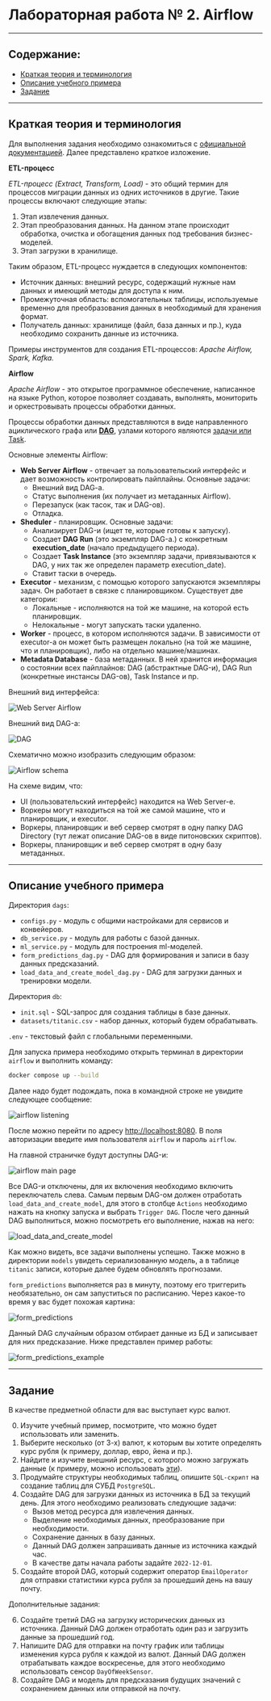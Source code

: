 # Лабораторная работа № 2. Airflow

---

## Содержание:

* [Краткая теория и терминология](#краткая-теория-и-терминология)
* [Описание учебного примера](#описание-учебного-примера)
* [Задание](#задание)

---

## Краткая теория и терминология

Для выполнения задания необходимо ознакомиться
с [официальной документацией](https://airflow.apache.org/docs/apache-airflow/stable/).
Далее представлено краткое изложение.

__ETL-процесс__

*ETL-процесс (Extract, Transform, Load)* - это общий термин для процессов миграции данных из одних источников в другие.
Такие процессы включают следующие этапы:

1. Этап извлечения данных.
2. Этап преобразования данных. На данном этапе происходит обработка, очистка и обогащения данных под требования
   бизнес-моделей.
3. Этап загрузки в хранилище.

Таким образом, ETL-процесс нуждается в следующих компонентов:

* Источник данных: внешний ресурс, содержащий нужные нам данных и имеющий методы для доступа к ним.
* Промежуточная область: вспомогательных таблицы, используемые временно для преобразования данных в необходимый для
  хранения формат.
* Получатель данных: хранилище (файл, база данных и пр.), куда необходимо сохранить данные из источника.

Примеры инструментов для создания ETL-процессов: *Apache Airflow, Spark, Kafka.*

__Airflow__

*Apache Airflow* - это открытое программное обеспечение, написанное на языке Python, которое позволяет создавать,
выполнять, мониторить и оркестровывать процессы обработки данных.

Процессы обработки данных представляются в виде направленного ациклического графа или
[__DAG__](https://airflow.apache.org/docs/apache-airflow/stable/core-concepts/dags.html), узлами которого
являются [задачи или Task](https://airflow.apache.org/docs/apache-airflow/stable/core-concepts/tasks.html#tasks).

Основные элементы Airflow:

* __Web Server Airflow__ - отвечает за пользовательский интерфейс и дает возможность
  контролировать пайплайны. Основные задачи:
    * Внешний вид DAG-a.
    * Статус выполнения (их получает из метаданных Airflow).
    * Перезапуск (как тасок, так и DAG-ов).
    * Отладка.
* __Sheduler__ - планировщик. Основные задачи:
    * Анализирует DAG-и (ищет те, которые готовы к запуску).
    * Создает __DAG Run__ (это экземпляр DAG-а.) с конкретным __execution_date__ (начало предыдущего периода).
    * Создает __Task Instance__ (это экземпляр задачи, привязываются к DAG, у них так
      же определен параметр execution_date).
    * Ставит таски в очередь.
* __Executor__ - механизм, с помощью которого запускаются экземпляры задач. Он
  работает в связке с планировщиком. Существует две категории:
    * Локальные - исполняются на той же машине, на которой есть планировщик.
    * Нелокальные - могут запускать таски удаленно.
* __Worker__ - процесс, в котором исполняются задачи. В зависимости от executor-a он
  может быть размещен локально (на той же машине, что и планировщик), либо на
  отдельно машине/машинах.
* __Metadata Database__ - база метаданных. В ней хранится информация о состоянии
  всех пайплайнов: DAG (абстрактные DAG-и), DAG Run (конкретные инстансы DAG-ов), Task Instance и пр.

Внешний вид интерфейса:

![Web Server Airflow](./images/airflow_ui.png)

Внешний вид DAG-а:

![DAG](./images/dag.png)

Схематично можно изобразить следующим образом:

![Airflow schema](./images/airflow_schema.png)

На схеме видим, что:

* UI (пользовательский интерфейс) находится на Web Server-е.
* Воркеры могут находиться на той же самой машине, что и планировщик, и executor.
* Воркеры, планировщик и веб сервер смотрят в одну папку DAG Directory (тут лежат описание DAG-ов в виде питоновских
  скриптов).
* Воркеры, планировщик и веб сервер смотрят в одну базу метаданных.

---

## Описание учебного примера

Директория `dags`:

* `configs.py` - модуль с общими настройками для сервисов и конвейеров.
* `db_service.py` - модуль для работы с базой данных.
* `ml_service.py` - модуль для построения ml-моделей.
* `form_predictions_dag.py` - DAG для формирования и записи в базу данных предсказаний.
* `load_data_and_create_model_dag.py` - DAG для загрузки данных и тренировки модели.

Директория `db`:

* `init.sql` - SQL-запрос для создания таблицы в базе данных.
* `datasets/titanic.csv` - набор данных, который будем обрабатывать.

`.env` - текстовый файл с глобальными переменными.

Для запуска примера необходимо открыть терминал в директории `airflow` и выполнить команду:

```bash
docker compose up --build
```

Далее надо будет подождать, пока в командной строке не увидите следующее сообщение:

![airflow listening](./images/airflow_listening.png)

После можно перейти по адресу [http://localhost:8080](http://localhost:8080). В поля авторизации введите имя
пользователя `airflow` и пароль `airflow`.

На главной страничке будут доступны DAG-и:

![airflow main page](./images/study_airflow_main_page.png)

Все DAG-и отключены, для их включения необходимо включить переключатель слева.
Самым первым DAG-ом должен отработать `load_data_and_create_model`, для этого в столбце `Actions` необходимо нажать на
кнопку запуска и выбрать `Trigger DAG`. После чего данный DAG выполниться, можно посмотреть его выполнение, нажав на
него:

![load_data_and_create_model](./images/load_data_and_create_model.png)

Как можно видеть, все задачи выполнены успешно. Также можно в директории `models` увидеть сериализованную модель, а в
таблице `titanic` записи, которые далее будем обновлять прогнозами.

`form_predictions` выполняется раз в минуту, поэтому его триггерить необязательно, он сам запуститься по расписанию.
Через какое-то время у вас будет похожая картина:

![form_predictions](./images/form_predictions.png)

Данный DAG случайным образом отбирает данные из БД и записывает для них предсказание. Ниже представлен пример работы:

![form_predictions_example](./images/form_predictions_example.png)

---

## Задание

В качестве предметной области для вас выступает курс валют.

0. Изучите учебный пример, посмотрите, что можно будет использовать или заменить.
1. Выберите несколько (от 3-х) валют, к которым вы хотите определять курс рубля (к примеру, доллар, евро,
   йена и пр.).
2. Найдите и изучите внешний ресурс, с которого можно загружать данные (к примеру, можно
   использовать [эти](https://habr.com/ru/articles/537784/)).
3. Продумайте структуры необходимых таблиц, опишите `SQL-скрипт` на создание таблиц для СУБД `PostgreSQL`.
4. Создайте DAG для загрузки данных из источника в БД за текущий день. Для этого необходимо реализовать следующие
   задачи:
    * Вызов метод ресурса для извлечения данных.
    * Выделение необходимых данных, преобразование при необходимости.
    * Сохранение данных в базу данных.
    * Данный DAG должен запрашивать данные из источника каждый час.
    * В качестве даты начала работы задайте `2022-12-01`.
5. Создайте второй DAG, который содержит оператор `EmailOperator` для отправки статистики курса рубля за прошедший день
   на вашу почту.

Дополнительные задания:

6. Создайте третий DAG на загрузку исторических данных из источника. Данный DAG должен отработать один раз и загрузить
   данные за прошедший год.
7. Напишите DAG для отправки на почту график или таблицы изменения курса рубля к каждой из валют. Данный DAG должен
   отрабатывать каждое воскресенье, для этого необходимо использовать сенсор `DayOfWeekSensor`.
8. Создайте DAG и модель для предсказания будущих значений с сохранением данных или отправкой на почту.
